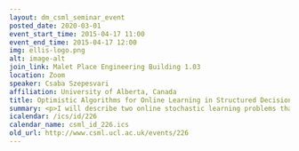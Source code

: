 ```yaml
---
layout: dm_csml_seminar_event
posted_date: 2020-03-01
event_start_time: 2015-04-17 11:00
event_end_time: 2015-04-17 12:00
img: ellis-logo.png
alt: image-alt
join_link: Malet Place Engineering Building 1.03
location: Zoom
speaker: Csaba Szepesvari
affiliation: University of Alberta, Canada
title: Optimistic Algorithms for Online Learning in Structured Decision Problems
summary: <p>I will describe two online stochastic learning problems that are highly structured. In the case of both problems, the structure will allow us to derive effective optimistic algorithms.</p><p>In the first setting, the problem is to learn when to stop waiting for the arrival of some recurring event, such as learning the optimal disk spin-down time for mobile computers. This is a partial-information feedback problem with a continuous unbounded action space and a discontinuous loss function. Yet, the loss has other properties which can be used to design effective algorithms.</p><p>In the second problem, the learning agent must distribute available resources among some jobs to maximize the number of completed jobs. Allocating more resources to a given job increases the probability that the job completes, but with a cut-off. The difficulty of each job is unknown initially. Again, I show that the problem's structure allows for an efficient and effective algorithm, which adapts to the actual difficulty of the problem (which ranges from polylogarithmic to polynomial regret).</p><p>About the speaker&#58;</p><p>Csaba Szepesvari gained his PhD in 1999 from "Jozsef Attila" University, Szeged, Hungary and is currently an Associate Professor at the Department of Computing Science of the University of Alberta and a principal investigator of the Alberta Ingenuity Center for Machine Learning, with extensive experience in the software industry. He is the coauthor of a book on nonlinear approximate adaptive controllers and the author of a book on reinforcement learning, has published over 80 peer reviewed journal and conference papers, serves as the Associate Editor of IEEE Transactions on Adaptive Control and AI Communications, and as a member of the program committee at various machine learning and AI conferences. Areas of expertise include statistical machine learning, Markovian decision processes, reinforcement learning and nonlinear control.</p>
icalendar: /ics/id/226
calendar_name: csml_id_226.ics
old_url: http://www.csml.ucl.ac.uk/events/226
---
```

